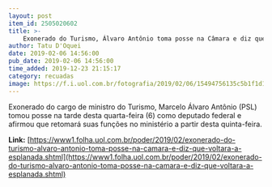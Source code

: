 ```yaml
---
layout: post
item_id: 2505020602
title: >-
    Exonerado do Turismo, Álvaro Antônio toma posse na Câmara e diz que voltará à Esplanada
author: Tatu D'Oquei
date: 2019-02-06 14:56:00
pub_date: 2019-02-06 14:56:00
time_added: 2019-12-23 21:15:17
category: recuadas
image: https://f.i.uol.com.br/fotografia/2019/02/06/15494756135c5b1f1d1e7e7_1549475613_3x2_rt.jpg
---
```


Exonerado do cargo de ministro do Turismo, Marcelo Álvaro Antônio (PSL) tomou posse na tarde desta quarta-feira (6) como deputado federal e afirmou que retomará suas funções no ministério a partir desta quinta-feira.

**Link:** [https://www1.folha.uol.com.br/poder/2019/02/exonerado-do-turismo-alvaro-antonio-toma-posse-na-camara-e-diz-que-voltara-a-esplanada.shtml](https://www1.folha.uol.com.br/poder/2019/02/exonerado-do-turismo-alvaro-antonio-toma-posse-na-camara-e-diz-que-voltara-a-esplanada.shtml)


